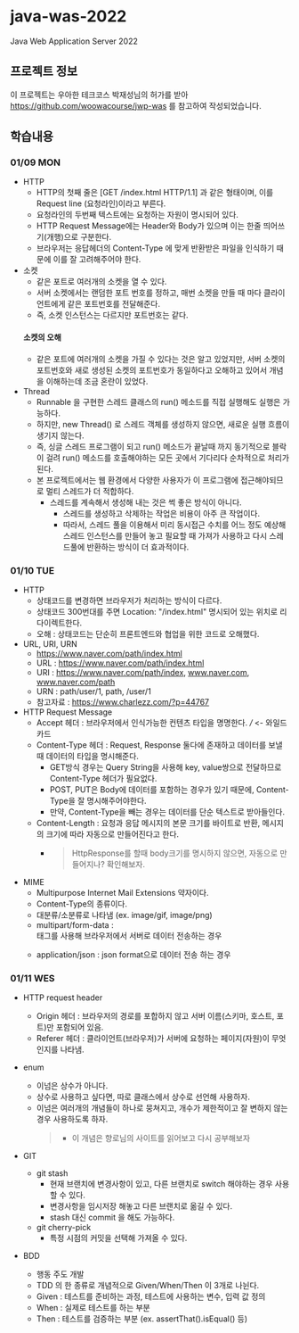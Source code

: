 # java-was-2022
Java Web Application Server 2022


## 프로젝트 정보 

이 프로젝트는 우아한 테크코스 박재성님의 허가를 받아 https://github.com/woowacourse/jwp-was 
를 참고하여 작성되었습니다.

## 학습내용
### 01/09 MON
- HTTP
  - HTTP의 첫째 줄은 [GET /index.html HTTP/1.1] 과 같은 형태이며, 이를 Request line (요청라인)이라고 부른다.
  - 요청라인의 두번째 텍스트에는 요청하는 자원이 명시되어 있다.
  - HTTP Request Message에는 Header와 Body가 있으며 이는 한줄 띄어쓰기(개행)으로 구분한다.
  - 브라우저는 응답헤더의 Content-Type 에 맞게 반환받은 파일을 인식하기 때문에 이를 잘 고려해주어야 한다.
- 소켓
  - 같은 포트로 여러개의 소켓을 열 수 있다.
  - 서버 소켓에서는 랜덤한 포트 번호를 정하고, 매번 소켓을 만들 때 마다 클라이언트에게 같은 포트번호를 전달해준다.
  - 즉, 소켓 인스턴스는 다르지만 포트번호는 같다.
  #### 소켓의 오해
    - 같은 포트에 여러개의 소켓을 가질 수 있다는 것은 알고 있었지만, 서버 소켓의 포트번호와 새로 생성된 소켓의 포트번호가 동일하다고 오해하고 있어서 개념을 이해하는데 조금 혼란이 있었다.
- Thread
  - Runnable 을 구현한 스레드 클래스의 run() 메소드를 직접 실행해도 실행은 가능하다.
  - 하지만, new Thread() 로 스레드 객체를 생성하지 않으면, 새로운 실행 흐름이 생기지 않는다.
  - 즉, 싱글 스레드 프로그램이 되고 run() 메소드가 끝날때 까지 동기적으로 블락이 걸려 run() 메소드를 호출해야하는 모든 곳에서 기다리다 순차적으로 처리가 된다.
  - 본 프로젝트에서는 웹 환경에서 다양한 사용자가 이 프로그램에 접근해야되므로 멀티 스레드가 더 적합하다.
    - 스레드를 계속해서 생성해 내는 것은 썩 좋은 방식이 아니다.
      - 스레드를 생성하고 삭제하는 작업은 비용이 아주 큰 작업이다.
      - 따라서, 스레드 풀을 이용해서 미리 동시접근 수치를 어느 정도 예상해 스레드 인스턴스를 만들어 놓고 필요할 때 가져가 사용하고 다시 스레드풀에 반환하는 방식이 더 효과적이다.

### 01/10 TUE
- HTTP
  - 상태코드를 변경하면 브라우저가 처리하는 방식이 다르다.
  - 상태코드 300번대를 주면 Location: "/index.html" 명시되어 있는 위치로 리다이렉트한다.
  - 오해 : 상태코드는 단순히 프론트엔드와 협업을 위한 코드로 오해했다.
- URL, URI, URN
  - https://www.naver.com/path/index.html
  - URL : https://www.naver.com/path/index.html
  - URI : https://www.naver.com/path/index, www.naver.com, www.naver.com/path
  - URN : path/user/1, path, /user/1
  - 참고자료 : https://www.charlezz.com/?p=44767
- HTTP Request Message
  - Accept 헤더 : 브라우저에서 인식가능한 컨텐츠 타입을 명명한다. */* <- 와일드카드
  - Content-Type 헤더 : Request, Response 둘다에 존재하고 데이터를 보낼 때 데이터의 타입을 명시해준다.
    - GET방식 경우는 Query String을 사용해 key, value쌍으로 전달하므로 Content-Type 헤더가 필요없다.
    - POST, PUT은 Body에 데이터를 포함하는 경우가 있기 때문에, Content-Type을 잘 명시해주어야한다.
    - 만약, Content-Type을 빼는 경우는 데이터를 단순 텍스트로 받아들인다.
  - Content-Length : 요청과 응답 메시지의 본문 크기를 바이트로 반환, 메시지의 크기에 따라 자동으로 만들어진다고 한다.
    - > HttpResponse를 할때 body크기를 명시하지 않으면, 자동으로 만들어지나? 확인해보자.
- MIME
  - Multipurpose Internet Mail Extensions 약자이다.
  - Content-Type의 종류이다.
  - 대분류/소분류로 나타냄 (ex. image/gif, image/png)
  - multipart/form-data : <form> 태그를 사용해 브라우저에서 서버로 데이터 전송하는 경우
  - application/json : json format으로 데이터 전송 하는 경우

### 01/11 WES
- HTTP request header
  - Origin 헤더 : 브라우저의 경로를 포합하지 않고 서버 이름(스키마, 호스트, 포트)만 포함되어 있음.
  - Referer 헤더 : 클라이언트(브라우저)가 서버에 요청하는 페이지(자원)이 무엇인지를 나타냄.

- enum
  - 이넘은 상수가 아니다.
  - 상수로 사용하고 싶다면, 따로 클래스에서 상수로 선언해 사용하자.
  - 이넘은 여러개의 개념들이 하나로 뭉쳐지고, 개수가 제한적이고 잘 변하지 않는 경우 사용하도록 하자.
    > - 이 개념은 향로님의 사이트를 읽어보고 다시 공부해보자

- GIT
  - git stash
    - 현재 브랜치에 변경사항이 있고, 다른 브랜치로 switch 해야하는 경우 사용할 수 있다.
    - 변경사항을 임시저장 해놓고 다른 브랜치로 옮길 수 있다.
    - stash 대신 commit 을 해도 가능하다.
  - git cherry-pick
    - 특정 시점의 커밋을 선택해 가져올 수 있다.
- BDD
  - 행동 주도 개발
  - TDD 의 한 종류로 개념적으로 Given/When/Then 이 3개로 나뉜다. 
  - Given : 테스트를 준비하는 과정, 테스트에 사용하는 변수, 입력 값 정의 
  - When : 실제로 테스트를 하는 부분
  - Then : 테스트를 검증하는 부분 (ex. assertThat().isEqual() 등)